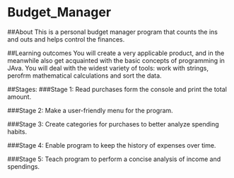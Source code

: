 # Budget_Manager

##About
This is a personal budget manager program that counts the ins and outs and helps control the finances.

##Learning outcomes
You will create a very applicable product, and in the meanwhile also get acquainted with the basic concepts of programming in JAva. You will deal with the widest variety
of tools: work with strings, perofrm mathematical calculations and sort the data.


##Stages:
###Stage 1:
Read purchases form the console and print the total amount.

###Stage 2:
Make a user-friendly menu for the program.

###Stage 3:
Create categories for purchases to better analyze spending habits.

###Stage 4:
Enable program to keep the history of expenses over time.

###Stage 5:
Teach program to perform a concise analysis of income and spendings.
